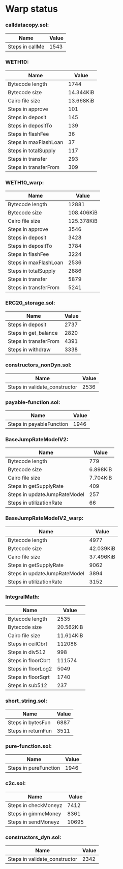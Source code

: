 # Warp status
### calldatacopy.sol:
| Name | Value |
| ----------- | ----------- |
| Steps in callMe | 1543 |
### WETH10:
| Name | Value |
| ----------- | ----------- |
| Bytecode length | 1744 |
| Bytecode size | 14.344KiB |
| Cairo file size | 13.668KiB |
| Steps in approve | 101 |
| Steps in deposit | 145 |
| Steps in depositTo | 139 |
| Steps in flashFee | 36 |
| Steps in maxFlashLoan | 37 |
| Steps in totalSupply | 117 |
| Steps in transfer | 293 |
| Steps in transferFrom | 309 |
### WETH10_warp:
| Name | Value |
| ----------- | ----------- |
| Bytecode length | 12881 |
| Bytecode size | 108.406KiB |
| Cairo file size | 125.378KiB |
| Steps in approve | 3546 |
| Steps in deposit | 3428 |
| Steps in depositTo | 3784 |
| Steps in flashFee | 3224 |
| Steps in maxFlashLoan | 2536 |
| Steps in totalSupply | 2886 |
| Steps in transfer | 5879 |
| Steps in transferFrom | 5241 |
### ERC20_storage.sol:
| Name | Value |
| ----------- | ----------- |
| Steps in deposit | 2737 |
| Steps in get_balance | 2820 |
| Steps in transferFrom | 4391 |
| Steps in withdraw | 3338 |
### constructors_nonDyn.sol:
| Name | Value |
| ----------- | ----------- |
| Steps in validate_constructor | 2536 |
### payable-function.sol:
| Name | Value |
| ----------- | ----------- |
| Steps in payableFunction | 1946 |
### BaseJumpRateModelV2:
| Name | Value |
| ----------- | ----------- |
| Bytecode length | 779 |
| Bytecode size | 6.898KiB |
| Cairo file size | 7.704KiB |
| Steps in getSupplyRate | 409 |
| Steps in updateJumpRateModel | 257 |
| Steps in utilizationRate | 66 |
### BaseJumpRateModelV2_warp:
| Name | Value |
| ----------- | ----------- |
| Bytecode length | 4977 |
| Bytecode size | 42.039KiB |
| Cairo file size | 37.496KiB |
| Steps in getSupplyRate | 9062 |
| Steps in updateJumpRateModel | 3894 |
| Steps in utilizationRate | 3152 |
### IntegralMath:
| Name | Value |
| ----------- | ----------- |
| Bytecode length | 2535 |
| Bytecode size | 20.562KiB |
| Cairo file size | 11.614KiB |
| Steps in ceilCbrt | 112088 |
| Steps in div512 | 998 |
| Steps in floorCbrt | 111574 |
| Steps in floorLog2 | 5049 |
| Steps in floorSqrt | 1740 |
| Steps in sub512 | 237 |
### short_string.sol:
| Name | Value |
| ----------- | ----------- |
| Steps in bytesFun | 6887 |
| Steps in returnFun | 3511 |
### pure-function.sol:
| Name | Value |
| ----------- | ----------- |
| Steps in pureFunction | 1946 |
### c2c.sol:
| Name | Value |
| ----------- | ----------- |
| Steps in checkMoneyz | 7412 |
| Steps in gimmeMoney | 8361 |
| Steps in sendMoneyz | 10695 |
### constructors_dyn.sol:
| Name | Value |
| ----------- | ----------- |
| Steps in validate_constructor | 2342 |
